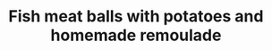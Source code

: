 ---
title: 'Fish meat balls with potatoes and homemade remoulade'
description: 'This dish is delish'
image: 23f2ecfa4c1b5b0b4a1bdbc9d1f4755d641efbfd
price: '35'
size: '1'
meta:
    id: 6d642f81ba24a8951658a45583feed4a98b4f37e
    parentId: f20f57fa9c3d8bff0902cfb33f350091a3a48d51
    language: en
---
